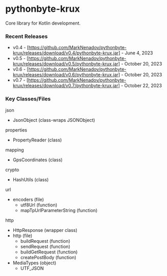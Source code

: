 # pythonbyte-krux
Core library for Kotlin development.

### Recent Releases ###

* v0.4 - [https://github.com/MarkNenadov/pythonbyte-krux/releases/download/v0.4/pythonbyte-krux.jar] - June 4, 2023
* v0.5 - [https://github.com/MarkNenadov/pythonbyte-krux/releases/download/v0.5/pythonbyte-krux.jar] - October 20, 2023
* v0.6 - [https://github.com/MarkNenadov/pythonbyte-krux/releases/download/v0.6/pythonbyte-krux.jar] - October 20, 2023
* v0.7 - [https://github.com/MarkNenadov/pythonbyte-krux/releases/download/v0.7/pythonbyte-krux.jar] - October 22, 2023

### Key Classes/Files

json
* JsonObject (class-wraps JSONObject)

properties
* PropertyReader (class)

mapping
* GpsCoordinates (class)

crypto
* HashUtils (class)

url
* encoders (file)
    * utf8Url (function)
    * mapTpUrlParameterString (function)

http
* HttpResponse (wrapper class)
* http (file)
  * buildRequest (function)
  * sendRequest (function)
  * buildGetRequest (function)
  * createPostBody (function)
* MediaTypes (object)
  * UTF_JSON